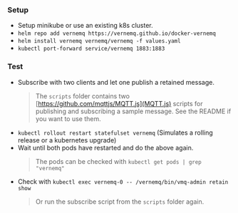 ### Setup

- Setup minikube or use an existing k8s cluster.
- `helm repo add vernemq https://vernemq.github.io/docker-vernemq`
- `helm install vernemq vernemq/vernemq -f values.yaml`
- `kubectl port-forward service/vernemq 1883:1883`

### Test

- Subscribe with two clients and let one publish a retained message.
  > The `scripts` folder contains two [https://github.com/mqttjs/MQTT.js](MQTT.js) scripts for publishing and subscribing a sample message. See the README if you want to use them.
- `kubectl rollout restart statefulset vernemq` (Simulates a rolling release or a kubernetes upgrade)
- Wait until both pods have restarted and do the above again.
  > The pods can be checked with `kubectl get pods | grep "vernemq"`
- Check with `kubectl exec vernemq-0 -- /vernemq/bin/vmq-admin retain show`
  > Or run the subscribe script from the `scripts` folder again.
